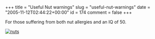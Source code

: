 +++
title = "Useful Nut warnings"
slug = "useful-nut-warnings"
date = "2005-11-12T02:44:22+00:00"
id = 174
comment = false
+++

For those suffering from both nut allergies and an IQ of 50.

[![nuts](http://static.flickr.com/27/62383378_7b96f29302.jpg)](http://www.flickr.com/photos/bandon1/62383378/ "Photo Sharing")

 
